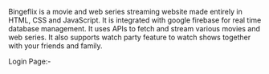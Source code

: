 Bingeflix is a movie and web series streaming website made entirely in HTML, CSS and JavaScript.
It is integrated with google firebase for real time database management.
It uses APIs to fetch and stream various movies and web series.
It also supports watch party feature to watch shows together with your friends and family.

Login Page:-
  

